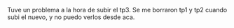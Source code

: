 Tuve un problema a la hora de subir el tp3.
Se me borraron tp1 y tp2 cuando subi el nuevo, y no puedo verlos desde aca.
